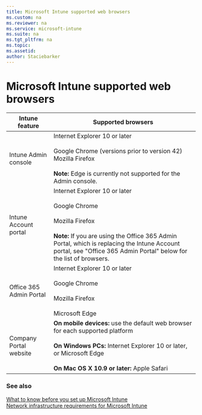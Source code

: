 ```yaml
---
title: Microsoft Intune supported web browsers
ms.custom: na
ms.reviewer: na
ms.service: microsoft-intune
ms.suite: na
ms.tgt_pltfrm: na
ms.topic: 
ms.assetid: 
author: Staciebarker
---
```

# Microsoft Intune supported web browsers

|Intune feature |Supported browsers|
|---------|---------|
|Intune Admin console     |  Internet Explorer 10 or later<br /><br />Google Chrome (versions prior to version 42)<br />Mozilla Firefox <br /><br />**Note:** Edge is currently not supported for the Admin console.                      
|Intune Account portal     | Internet Explorer 10 or later<br /><br />Google Chrome <br /><br />Mozilla Firefox<br /><br />**Note:** If you are using the Office 365 Admin Portal, which is replacing the Intune Account portal, see "Office 365 Admin Portal" below for the list of browsers.    
|Office 365 Admin Portal     |Internet Explorer 10 or later<br /><br />Google Chrome<br /><br />Mozilla Firefox <br /><br />Microsoft Edge  |
|Company Portal website     |**On mobile devices:** use the default web browser for each supported platform   <br /><br />**On Windows PCs:** Internet Explorer 10 or later, or Microsoft Edge<br /><br />**On Mac OS X 10.9 or later:** Apple Safari    |

### See also
[What to know before you set up Microsoft Intune](what-to-know-before-setting-up-microsoft-intune.md)</br>
[Network infrastructure requirements for Microsoft Intune](network-infrastructure-requirements-for-microsoft-intune.md)


